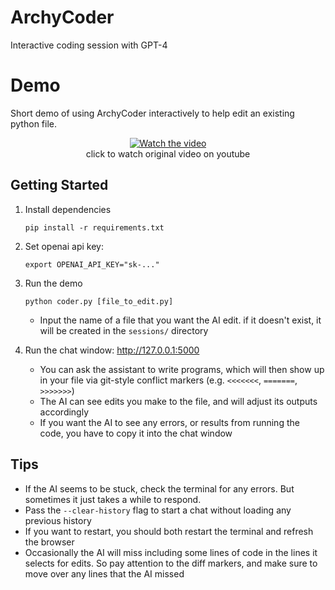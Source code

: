 # ArchyCoder
Interactive coding session with GPT-4

# Demo
Short demo of using ArchyCoder interactively to help edit an existing python file.
<div align="center">
  <a href="https://www.youtube.com/watch?v=-I0BAw2HOIA">
    <img src="assets/demo.gif" alt="Watch the video">
  </a>
  <br/>
  click to watch original video on youtube
</div>

## Getting Started
1. Install dependencies
    ```
    pip install -r requirements.txt
    ```

2. Set openai api key:
    ```
    export OPENAI_API_KEY="sk-..."
    ```

3. Run the demo
    ```
    python coder.py [file_to_edit.py]
    ```
    - Input the name of a file that you want the AI edit. if it doesn't exist, it will be created in the `sessions/` directory

4. Run the chat window: http://127.0.0.1:5000
    - You can ask the assistant to write programs, which will then show up in your file via git-style conflict markers (e.g. `<<<<<<<`, `=======`, `>>>>>>>`)
    - The AI can see edits you make to the file, and will adjust its outputs accordingly
    - If you want the AI to see any errors, or results from running the code, you have to copy it into the chat window

## Tips
- If the AI seems to be stuck, check the terminal for any errors. But sometimes it just takes a while to respond.
- Pass the `--clear-history` flag to start a chat without loading any previous history
- If you want to restart, you should both restart the terminal and refresh the browser
- Occasionally the AI will miss including some lines of code in the lines it selects for edits. So pay attention to the diff markers, and make sure to move over any lines that the AI missed
